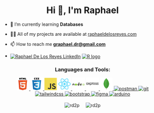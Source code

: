 <h1 align="center">Hi 👋, I'm Raphael</h1>

- 🌱 I’m currently learning **Databases**

- 👨‍💻 All of my projects are available at [raphaeldelosreyes.com](https://raphaeldelosreyes.com)

- 📫 How to reach me **graphael.dr@gmail.com**
  
- <a href="https://linkedin.com/in/glennraphaeldlr" target="blank"><img align="center" src="https://cdn.jsdelivr.net/gh/devicons/devicon/icons/linkedin/linkedin-original.svg" alt="Raphael De Los Reyes LinkedIn" height="30" width="40" /></a>
<a href="https://blog.raphaeldelosreyes.com" target="blank"><img align="center" src="https://github.com/RD2P/RD2P/assets/66042641/6489cebb-e54b-4a79-8646-67fbe1b0d074" alt="R logo" height="32" width="32" /></a>

<h3 align="center">Languages and Tools:</h3>

<div align="center"> 
  <a href="https://www.w3.org/html/" target="_blank" rel="noreferrer"> <img src="https://raw.githubusercontent.com/devicons/devicon/master/icons/html5/html5-original-wordmark.svg" alt="html5" width="40" height="40"/> </a>
  <a href="https://www.w3schools.com/css/" target="_blank" rel="noreferrer"> <img src="https://raw.githubusercontent.com/devicons/devicon/master/icons/css3/css3-original-wordmark.svg" alt="css3" width="40" height="40"/> </a>   
  <a href="https://developer.mozilla.org/en-US/docs/Web/JavaScript" target="_blank" rel="noreferrer"> <img src="https://raw.githubusercontent.com/devicons/devicon/master/icons/javascript/javascript-original.svg" alt="javascript" width="40" height="40"/></a> 
  <a href="https://reactjs.org/" target="_blank" rel="noreferrer"> <img src="https://raw.githubusercontent.com/devicons/devicon/master/icons/react/react-original.svg" alt="react" width="40" height="40"/> </a> 
  <a href="https://nodejs.org" target="_blank" rel="noreferrer"> <img src="https://github.com/RD2P/RD2P/blob/main/node-icon.png" alt="nodejs" width="40" height="40"/> </a>
  <a href="https://expressjs.com" target="_blank" rel="noreferrer"> <img src="https://github.com/RD2P/RD2P/blob/main/express-icon.png" alt="express" width="40" height="40"/> </a>
  <a href="https://www.mongodb.com/" target="_blank" rel="noreferrer"> <img src="https://raw.githubusercontent.com/devicons/devicon/master/icons/mongodb/mongodb-original.svg" alt="mongodb" width="40" height="40"/> 
  </a>
  <a href="https://postman.com" target="_blank" rel="noreferrer"> <img src="https://www.vectorlogo.zone/logos/getpostman/getpostman-icon.svg" alt="postman" width="40" height="40"/> </a> 
  <a href="https://git-scm.com/" target="_blank" rel="noreferrer"> <img src="https://www.vectorlogo.zone/logos/git-scm/git-scm-icon.svg" alt="git" width="40" height="40"/> </a>
  <a href="https://tailwindcss.com/" target="_blank" rel="noreferrer"> <img src="https://cdn.jsdelivr.net/gh/devicons/devicon/icons/tailwindcss/tailwindcss-plain.svg" alt="tailwindcss" width="40" height="40"/> </a>
  <a href="https://getbootstrap.com/" target="_blank" rel="noreferrer"> <img src="https://cdn.jsdelivr.net/gh/devicons/devicon/icons/bootstrap/bootstrap-original.svg" alt="bootstrap" width="40" height="40"/> </a>
  <a href="https://www.figma.com/" target="_blank" rel="noreferrer"> <img src="https://www.vectorlogo.zone/logos/figma/figma-icon.svg" alt="figma" width="40" height="40"/> </a> 
  <a href="https://www.arduino.cc/" target="_blank" rel="noreferrer"> <img src="https://cdn.worldvectorlogo.com/logos/arduino-1.svg" alt="arduino" width="40" height="40"/> </a> 
</div>

<br/>

<div align="center">
  <img align="center" src="https://github-readme-stats.vercel.app/api/top-langs?username=rd2p&show_icons=true&locale=en&layout=compact" alt="rd2p" />&nbsp;&nbsp;&nbsp;&nbsp;
  <img align="center" src="https://github-readme-streak-stats.herokuapp.com/?user=rd2p&" alt="rd2p" />
</div>

